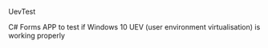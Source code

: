 UevTest

C# Forms APP to test if Windows 10  UEV (user environment virtualisation) is working properly